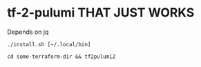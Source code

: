 # tf-2-pulumi THAT JUST WORKS

Depends on jq

    ./install.sh [~/.local/bin] 

    cd some-terraform-dir && tf2pulumi2
